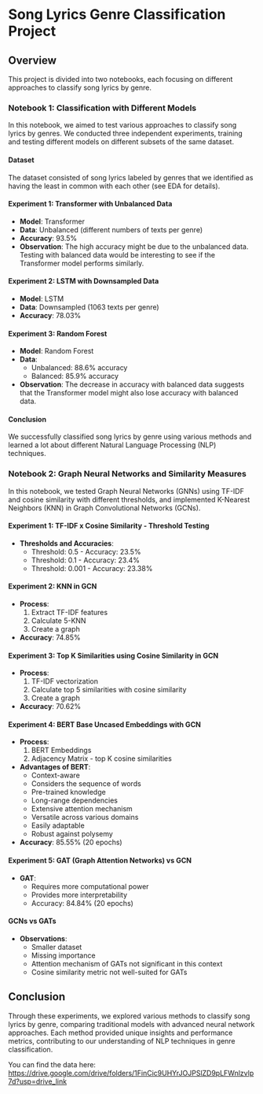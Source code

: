 # Song Lyrics Genre Classification Project

## Overview

This project is divided into two notebooks, each focusing on different approaches to classify song lyrics by genre.

### Notebook 1: Classification with Different Models

In this notebook, we aimed to test various approaches to classify song lyrics by genres. We conducted three independent experiments, training and testing different models on different subsets of the same dataset.

#### Dataset

The dataset consisted of song lyrics labeled by genres that we identified as having the least in common with each other (see EDA for details).

#### Experiment 1: Transformer with Unbalanced Data
- **Model**: Transformer
- **Data**: Unbalanced (different numbers of texts per genre)
- **Accuracy**: 93.5%
- **Observation**: The high accuracy might be due to the unbalanced data. Testing with balanced data would be interesting to see if the Transformer model performs similarly.

#### Experiment 2: LSTM with Downsampled Data
- **Model**: LSTM
- **Data**: Downsampled (1063 texts per genre)
- **Accuracy**: 78.03%

#### Experiment 3: Random Forest
- **Model**: Random Forest
- **Data**: 
  - Unbalanced: 88.6% accuracy
  - Balanced: 85.9% accuracy
- **Observation**: The decrease in accuracy with balanced data suggests that the Transformer model might also lose accuracy with balanced data.

#### Conclusion
We successfully classified song lyrics by genre using various methods and learned a lot about different Natural Language Processing (NLP) techniques.

### Notebook 2: Graph Neural Networks and Similarity Measures

In this notebook, we tested Graph Neural Networks (GNNs) using TF-IDF and cosine similarity with different thresholds, and implemented K-Nearest Neighbors (KNN) in Graph Convolutional Networks (GCNs).

#### Experiment 1: TF-IDF x Cosine Similarity - Threshold Testing
- **Thresholds and Accuracies**:
  - Threshold: 0.5 - Accuracy: 23.5%
  - Threshold: 0.1 - Accuracy: 23.4%
  - Threshold: 0.001 - Accuracy: 23.38%

#### Experiment 2: KNN in GCN
- **Process**:
  1. Extract TF-IDF features
  2. Calculate 5-KNN
  3. Create a graph
- **Accuracy**: 74.85%

#### Experiment 3: Top K Similarities using Cosine Similarity in GCN
- **Process**:
  1. TF-IDF vectorization
  2. Calculate top 5 similarities with cosine similarity
  3. Create a graph
- **Accuracy**: 70.62%

#### Experiment 4: BERT Base Uncased Embeddings with GCN
- **Process**:
  1. BERT Embeddings
  2. Adjacency Matrix - top K cosine similarities
- **Advantages of BERT**:
  - Context-aware
  - Considers the sequence of words
  - Pre-trained knowledge
  - Long-range dependencies
  - Extensive attention mechanism
  - Versatile across various domains
  - Easily adaptable
  - Robust against polysemy
- **Accuracy**: 85.55% (20 epochs)

#### Experiment 5: GAT (Graph Attention Networks) vs GCN
- **GAT**:
  - Requires more computational power
  - Provides more interpretability
  - Accuracy: 84.84% (20 epochs)

#### GCNs vs GATs
- **Observations**:
  - Smaller dataset
  - Missing importance
  - Attention mechanism of GATs not significant in this context
  - Cosine similarity metric not well-suited for GATs

## Conclusion
Through these experiments, we explored various methods to classify song lyrics by genre, comparing traditional models with advanced neural network approaches. Each method provided unique insights and performance metrics, contributing to our understanding of NLP techniques in genre classification.

You can find the data here: https://drive.google.com/drive/folders/1FinCic9UHYrJOJPSlZD9pLFWnlzvlp7d?usp=drive_link

